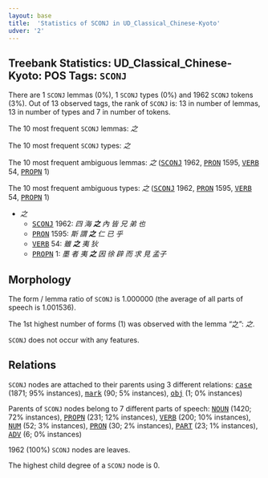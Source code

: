 ```yaml
---
layout: base
title:  'Statistics of SCONJ in UD_Classical_Chinese-Kyoto'
udver: '2'
---
```


## Treebank Statistics: UD_Classical_Chinese-Kyoto: POS Tags: `SCONJ`

There are 1 `SCONJ` lemmas (0%), 1 `SCONJ` types (0%) and 1962 `SCONJ` tokens (3%).
Out of 13 observed tags, the rank of `SCONJ` is: 13 in number of lemmas, 13 in number of types and 7 in number of tokens.

The 10 most frequent `SCONJ` lemmas: <em>之</em>

The 10 most frequent `SCONJ` types:  <em>之</em>

The 10 most frequent ambiguous lemmas: <em>之</em> (<tt><a href="lzh_kyoto-pos-SCONJ.html">SCONJ</a></tt> 1962, <tt><a href="lzh_kyoto-pos-PRON.html">PRON</a></tt> 1595, <tt><a href="lzh_kyoto-pos-VERB.html">VERB</a></tt> 54, <tt><a href="lzh_kyoto-pos-PROPN.html">PROPN</a></tt> 1)

The 10 most frequent ambiguous types:  <em>之</em> (<tt><a href="lzh_kyoto-pos-SCONJ.html">SCONJ</a></tt> 1962, <tt><a href="lzh_kyoto-pos-PRON.html">PRON</a></tt> 1595, <tt><a href="lzh_kyoto-pos-VERB.html">VERB</a></tt> 54, <tt><a href="lzh_kyoto-pos-PROPN.html">PROPN</a></tt> 1)


* <em>之</em>
  * <tt><a href="lzh_kyoto-pos-SCONJ.html">SCONJ</a></tt> 1962: <em>四 海 <b>之</b> 內 皆 兄 弟 也</em>
  * <tt><a href="lzh_kyoto-pos-PRON.html">PRON</a></tt> 1595: <em>斯 謂 <b>之</b> 仁 已 乎</em>
  * <tt><a href="lzh_kyoto-pos-VERB.html">VERB</a></tt> 54: <em>雖 <b>之</b> 夷 狄</em>
  * <tt><a href="lzh_kyoto-pos-PROPN.html">PROPN</a></tt> 1: <em>墨 者 夷 <b>之</b> 因 徐 辟 而 求 見 孟子</em>

## Morphology

The form / lemma ratio of `SCONJ` is 1.000000 (the average of all parts of speech is 1.001536).

The 1st highest number of forms (1) was observed with the lemma “之”: <em>之</em>.

`SCONJ` does not occur with any features.


## Relations

`SCONJ` nodes are attached to their parents using 3 different relations: <tt><a href="lzh_kyoto-dep-case.html">case</a></tt> (1871; 95% instances), <tt><a href="lzh_kyoto-dep-mark.html">mark</a></tt> (90; 5% instances), <tt><a href="lzh_kyoto-dep-obj.html">obj</a></tt> (1; 0% instances)

Parents of `SCONJ` nodes belong to 7 different parts of speech: <tt><a href="lzh_kyoto-pos-NOUN.html">NOUN</a></tt> (1420; 72% instances), <tt><a href="lzh_kyoto-pos-PROPN.html">PROPN</a></tt> (231; 12% instances), <tt><a href="lzh_kyoto-pos-VERB.html">VERB</a></tt> (200; 10% instances), <tt><a href="lzh_kyoto-pos-NUM.html">NUM</a></tt> (52; 3% instances), <tt><a href="lzh_kyoto-pos-PRON.html">PRON</a></tt> (30; 2% instances), <tt><a href="lzh_kyoto-pos-PART.html">PART</a></tt> (23; 1% instances), <tt><a href="lzh_kyoto-pos-ADV.html">ADV</a></tt> (6; 0% instances)

1962 (100%) `SCONJ` nodes are leaves.

The highest child degree of a `SCONJ` node is 0.

